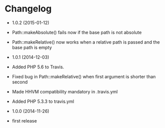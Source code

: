 Changelog
=========

* 1.0.2 (2015-01-12)

 * Path::makeAbsolute() fails now if the base path is not absolute
 * Path::makeRelative() now works when a relative path is passed and the base
   path is empty

* 1.0.1 (2014-12-03)

 * Added PHP 5.6 to Travis.
 * Fixed bug in Path::makeRelative() when first argument is shorter than second
 * Made HHVM compatibility mandatory in .travis.yml
 * Added PHP 5.3.3 to travis.yml

* 1.0.0 (2014-11-26)

 * first release
